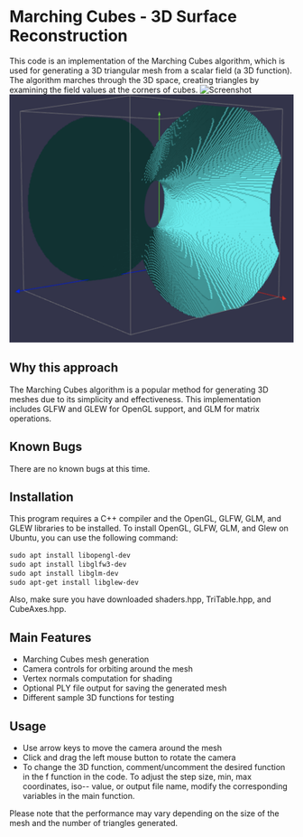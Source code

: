 # Marching Cubes - 3D Surface Reconstruction
This code is an implementation of the Marching Cubes algorithm, which is used for generating a 3D triangular mesh from a scalar field (a 3D function). The algorithm marches through the 3D space, creating triangles by examining the field values at the corners of cubes.
![Screenshot](function.png) ![Screenshot](function2.png)

## Why this approach
The Marching Cubes algorithm is a popular method for generating 3D meshes due to its simplicity and effectiveness. This implementation includes GLFW and GLEW for OpenGL support, and GLM for matrix operations.

## Known Bugs
There are no known bugs at this time.

## Installation
This program requires a C++ compiler and the OpenGL, GLFW, GLM, and GLEW libraries to be installed. To install OpenGL, GLFW, GLM, and Glew on Ubuntu, you can use the following command:
```
sudo apt install libopengl-dev
sudo apt install libglfw3-dev
sudo apt install libglm-dev
sudo apt-get install libglew-dev
```
Also, make sure you have downloaded shaders.hpp, TriTable.hpp, and CubeAxes.hpp.

## Main Features
- Marching Cubes mesh generation
- Camera controls for orbiting around the mesh
- Vertex normals computation for shading
- Optional PLY file output for saving the generated mesh
- Different sample 3D functions for testing

## Usage
- Use arrow keys to move the camera around the mesh
- Click and drag the left mouse button to rotate the camera
- To change the 3D function, comment/uncomment the desired function in the f function in the code. To adjust the step size, min, max coordinates, iso-- value, or output file name, modify the corresponding variables in the main function.

Please note that the performance may vary depending on the size of the mesh and the number of triangles generated.
